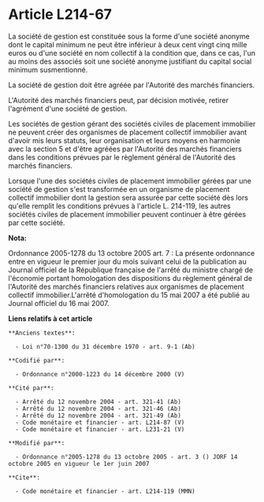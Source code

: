 # Article L214-67

La société de gestion est constituée sous la forme d'une société anonyme dont le capital minimum ne peut être inférieur à
deux cent vingt cinq mille euros ou d'une société en nom collectif à la condition que, dans ce cas, l'un au moins des
associés soit une société anonyme justifiant du capital social minimum susmentionné.

La société de gestion doit être agréée par l'Autorité des marchés financiers.

L'Autorité des marchés financiers peut, par décision motivée, retirer l'agrément d'une société de gestion.

Les sociétés de gestion gérant des sociétés civiles de placement immobilier ne peuvent créer des organismes de placement
collectif immobilier avant d'avoir mis leurs statuts, leur organisation et leurs moyens en harmonie avec la section 5 et
d'être agréées par l'Autorité des marchés financiers dans les conditions prévues par le règlement général de l'Autorité des
marchés financiers.

Lorsque l'une des sociétés civiles de placement immobilier gérées par une société de gestion s'est transformée en un
organisme de placement collectif immobilier dont la gestion sera assurée par cette société dès lors qu'elle remplit les
conditions prévues à l'article L. 214-119, les autres sociétés civiles de placement immobilier peuvent continuer à être
gérées par cette société.

**Nota:**

Ordonnance 2005-1278 du 13 octobre 2005 art. 7 : La présente ordonnance entre en vigueur le premier jour du mois suivant
celui de la publication au Journal officiel de la République française de l'arrêté du ministre chargé de l'économie portant
homologation des dispositions du règlement général de l'Autorité des marchés financiers relatives aux organismes de placement
collectif immobilier.L'arrêté d'homologation du 15 mai 2007 a été publié au Journal officiel du 16 mai 2007.

**Liens relatifs à cet article**

	**Anciens textes**:

	  - Loi n°70-1300 du 31 décembre 1970 - art. 9-1 (Ab)

	**Codifié par**:

	  - Ordonnance n°2000-1223 du 14 décembre 2000 (V)

	**Cité par**:

	  - Arrêté du 12 novembre 2004 - art. 321-41 (Ab)
	  - Arrêté du 12 novembre 2004 - art. 321-46 (Ab)
	  - Arrêté du 12 novembre 2004 - art. 321-49 (Ab)
	  - Code monétaire et financier - art. L214-87 (V)
	  - Code monétaire et financier - art. L231-21 (V)

	**Modifié par**:

	  - Ordonnance n°2005-1278 du 13 octobre 2005 - art. 3 () JORF 14 octobre 2005 en vigueur le 1er juin 2007

	**Cite**:

	  - Code monétaire et financier - art. L214-119 (MMN)
